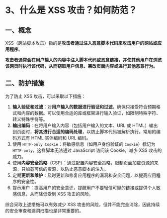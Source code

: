 # 3、什么是 XSS 攻击？如何防范？

## 一、概念

XSS（跨站脚本攻击）指的是**攻击者通过注入恶意脚本代码来攻击用户的网站或应用程序**。

**攻击者通常会在用户输入的内容中注入脚本代码或恶意链接，并使其他用户在浏览该网页时执行该代码，从而窃取用户信息、篡改页面内容或进行其他恶意行为。**

## 二、防护措施

为了防止 XSS 攻击，可以采取以下措施：

1. **输入验证和过滤**：对**用户输入的数据进行验证和过滤**，确保只接受符合预期格式和内容的数据。可以使用合适的库或框架进行输入验证，如限制特殊字符、转义特殊字符等。
2. **输出编码**：在将用户输入内容（包括用户输入的文本、URL 或 HTML）输出到页面时，**将其进行合适的编码处理**，以防止脚本代码被解析执行。常用的编码方式有 HTML 实体编码和 URL 编码。
3. 使用 `HTTP-only Cookie`：将敏感信息（如用户身份验证的 `Cookie`）标记为 `HTTP-only`，这样脚本无法通过 JavaScript 访问该 Cookie，减少 XSS 攻击的威力。
4. 使用**内容安全策略**（CSP）：通过配置内容安全策略，限制页面加载资源的来源，只加载可信的资源，以防止恶意脚本的注入。
5. 定期**更新和维护**：及时更新和修复应用程序的漏洞和安全问题，以提高应用程序的安全性。
6. 提示用户：提高用户的安全意识，提醒用户不要轻信可疑的链接或提供个人敏感信息，从而降低受到 XSS 攻击的风险。

综合采取上述措施可以有效减少 XSS 攻击的风险，但并不能完全消除，因此持续的安全审查和漏洞扫描也是非常重要的。
